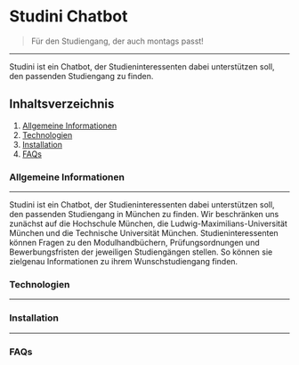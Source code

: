# Studini Chatbot 
>Für den Studiengang, der auch montags passt!
***
Studini ist ein Chatbot, der Studieninteressenten dabei unterstützen soll, den passenden Studiengang zu finden. 

## Inhaltsverzeichnis
1. [Allgemeine Informationen](#Allgemeine-Informationen)
2. [Technologien](#Technologien)
3. [Installation](#Installation)
4. [FAQs](#faqs)

### Allgemeine Informationen
***
Studini ist ein Chatbot, der Studieninteressenten dabei unterstützen soll, den passenden Studiengang in München zu finden. Wir beschränken uns zunächst auf die Hochschule München, die Ludwig-Maximilians-Universität München und die Technische Universität München. Studieninteressenten können Fragen zu den Modulhandbüchern, Prüfungsordnungen und Bewerbungsfristen
der jeweiligen Studiengängen stellen. So können sie zielgenau Informationen zu ihrem Wunschstudiengang finden. 

### Technologien
***

### Installation
***

### FAQs
